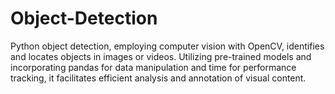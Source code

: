 # Object-Detection
Python object detection, employing computer vision with OpenCV, identifies and locates objects in images or videos. Utilizing pre-trained models and incorporating pandas for data manipulation and time for performance tracking, it facilitates efficient analysis and annotation of visual content.

